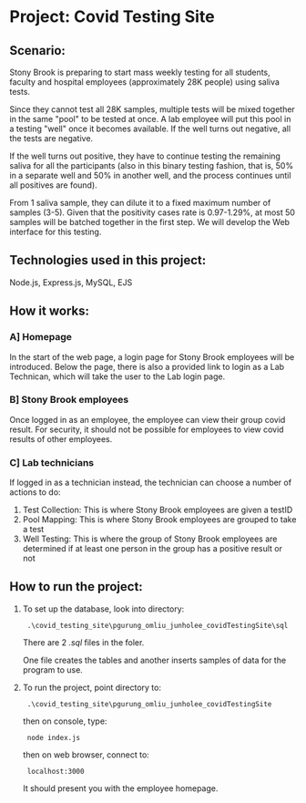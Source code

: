 # Project: Covid Testing Site

## Scenario:
Stony Brook is preparing to start mass weekly testing for all students, faculty and hospital employees (approximately 28K people) using saliva tests. 

Since they cannot test all 28K samples, multiple tests will be mixed together in the same "pool" to be tested at once. A lab employee will put this pool in a testing "well" once it becomes available. If the well turns out negative, all the tests are negative. 

If the well turns out positive, they have to continue testing the remaining saliva for all the participants (also in this binary testing fashion, that is, 50% in a separate well and 50% in another well, and the process continues until all positives are found). 

From 1 saliva sample, they can dilute it to a fixed maximum number of samples (3-5). Given that the positivity cases rate is 0.97-1.29%, at most 50 samples will be batched together in the first step. 
We will develop the Web interface for this testing.

## Technologies used in this project:
Node.js, Express.js, MySQL, EJS

## How it works:
### A] Homepage
In the start of the web page, a login page for Stony Brook employees will be introduced. Below the page, there is also a provided link to login as a Lab Technican, which will take the user to the Lab login page.

### B] Stony Brook employees
Once logged in as an employee, the employee can view their group covid result. For security, it should not be possible for employees to view covid results of other employees.

### C] Lab technicians
If logged in as a technician instead, the technician can choose a number of actions to do:
1. Test Collection:
This is where Stony Brook employees are given a testID
2. Pool Mapping:
This is where Stony Brook employees are grouped to take a test
3. Well Testing:
This is where the group of Stony Brook employees are determined if at least one person in the group has a positive result or not


## How to run the project:
1. To set up the database, look into directory:

        .\covid_testing_site\pgurung_omliu_junholee_covidTestingSite\sql
       
    There are 2 *.sql* files in the foler. 
    
    One file creates the tables and another inserts samples of data for the program to use.

2. To run the project, point directory to:
        
        .\covid_testing_site\pgurung_omliu_junholee_covidTestingSite

    then on console, type:
    
        node index.js

    then on web browser, connect to:

        localhost:3000 
    
    It should present you with the employee homepage.
